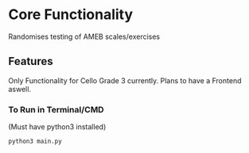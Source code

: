 # Core Functionality #
Randomises testing of AMEB scales/exercises

## Features ##
Only Functionality for Cello Grade 3 currently. Plans to have a Frontend aswell.

### To Run in Terminal/CMD ###
(Must have python3 installed)

```python3 main.py```
